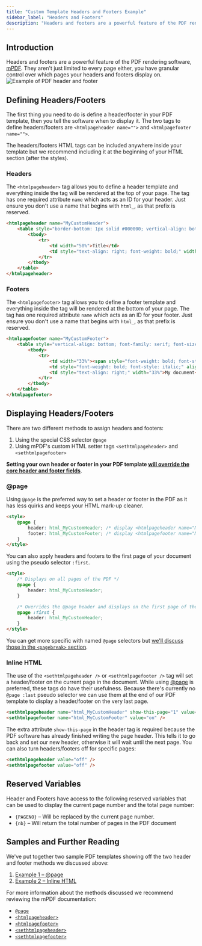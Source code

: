 ```yaml
---
title: "Custom Template Headers and Footers Example"
sidebar_label: "Headers and Footers"
description: "Headers and footers are a powerful feature of the PDF rendering software, mPDF. We'll show you how to configure and enable them."
---
```


## Introduction 

Headers and footers are a powerful feature of the PDF rendering software, [mPDF](http://mpdf.github.io/). They aren't just limited to every page either, you have granular control over which pages your headers and footers display on.
![Example of PDF header and footer](https://resources.gravitypdf.com/uploads/2015/11/header-footer-support.png)

## Defining Headers/Footers 

The first thing you need to do is define a header/footer in your PDF template, then you tell the software when to display it. The two tags to define headers/footers are `<htmlpageheader name="">` and `<htmlpagefooter name="">`.

The headers/footers HTML tags can be included anywhere inside your template but we recommend including it at the beginning of your HTML section (after the styles).

### Headers 

The `<htmlpageheader>` tag allows you to define a header template and everything inside the tag will be rendered at the top of your page. The tag has one required attribute `name` which acts as an ID for your header. Just ensure you don't use a name that begins with `html_`, as that prefix is reserved.

```html
<htmlpageheader name="MyCustomHeader">
    <table style="border-bottom: 1px solid #000000; vertical-align: bottom; font-family: serif; font-size: 9pt; color: #000088;" width="100%">
        <tbody>
            <tr>
                <td width="50%">Title</td>
                <td style="text-align: right; font-weight: bold;" width="50%">Logo</td>
            </tr>
        </tbody>
    </table>
</htmlpageheader>
```

### Footers 

The `<htmlpagefooter>` tag allows you to define a footer template and everything inside the tag will be rendered at the bottom of your page. The tag has one required attribute `name` which acts as an ID for your footer. Just ensure you don't use a name that begins with `html_`, as that prefix is reserved.

```html
<htmlpagefooter name="MyCustomFooter">
    <table style="vertical-align: bottom; font-family: serif; font-size: 8pt; color: #000000; font-weight: bold; font-style: italic;" width="100%">
        <tbody>
            <tr>
                <td width="33%"><span style="font-weight: bold; font-style: italic;">Copyright 2016</span></td>
                <td style="font-weight: bold; font-style: italic;" align="center" width="33%">{PAGENO}/{nbpg}</td>
                <td style="text-align: right;" width="33%">My document</td>
            </tr>
        </tbody>
    </table>
</htmlpagefooter>
```

## Displaying Headers/Footers 

There are two different methods to assign headers and footers:

1.  Using the special CSS selector `@page`
2.  Using mPDF's custom HTML setter tags `<sethtmlpageheader>` and `<sethtmlpagefooter>`

**Setting your own header or footer in your PDF template [will override the core header and footer fields](../template-configuration-and-image.md#template-configuration)**.

### @page 

Using `@page` is the preferred way to set a header or footer in the PDF as it has less quirks and keeps your HTML mark-up cleaner.

```html
<style>
    @page {
        header: html_MyCustomHeader; /* display <htmlpageheader name="MyCustomHeader"> on all pages */
        footer: html_MyCustomFooter; /* display <htmlpagefooter name="MyCustomFooter"> on all pages */
    }
</style>
```

You can also apply headers and footers to the first page of your document using the pseudo selector `:first`.

```html
<style>
    /* Displays on all pages of the PDF */
    @page {
        header: html_MyCustomHeader; 
    }

    /* Overrides the @page header and displays on the first page of the PDF */
    @page :first {
        header: html_MyCustomHeader; 
    }
</style>
```

You can get more specific with named `@page` selectors but [we'll discuss those in the `<pagebreak>` section](pagebreaks.md).

### Inline HTML 

The use of the `<sethtmlpageheader />` or `<sethtmlpagefooter />` tag will set a header/footer on the current page in the document. While using [@page](#page) is preferred, these tags do have their usefulness. Because there's currently no `@page :last` pseudo selector we can use them at the end of our PDF template to display a header/footer on the very last page.

```html
<sethtmlpageheader name="html_MyCustomHeader" show-this-page="1" value="on" />
<sethtmlpagefooter name="html_MyCustomFooter" value="on" />
```

The extra attribute `show-this-page` in the header tag is required because the PDF software has already finished writing the page header. This tells it to go back and set our new header, otherwise it will wait until the next page. You can also turn headers/footers off for specific pages:

```html
<sethtmlpageheader value="off" />
<sethtmlpagefooter value="off" />
```

## Reserved Variables 

Header and Footers have access to the following reserved variables that can be used to display the current page number and the total page number:

-   `{PAGENO}` – Will be replaced by the current page number.
-   `{nb}` – Will return the total number of pages in the PDF document

## Samples and Further Reading 

We've put together two sample PDF templates showing off the two header and footer methods we discussed above:

1.  [Example 1 – @page](https://gist.github.com/jakejackson1/7d62b713e51f8e956a91)
2.  [Example 2 – Inline HTML](https://gist.github.com/jakejackson1/af2f81d4c3e61bb2da01)

For more information about the methods discussed we recommend reviewing the mPDF documentation:

-   [`@page`](http://mpdf.github.io/paging/using-page.html)
-   [`<htmlpageheader>`](http://mpdf.github.io/reference/html-control-tags/htmlpageheader.html)
-   [`<htmlpagefooter>`](http://mpdf.github.io/reference/html-control-tags/htmlpagefooter.html)
-   [`<sethtmlpageheader>`](http://mpdf.github.io/reference/html-control-tags/sethtmlpageheader.html)
-   [`<sethtmlpagefooter>`](http://mpdf.github.io/reference/html-control-tags/sethtmlpagefooter.html)
